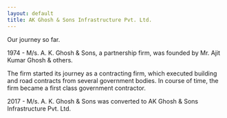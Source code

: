 ```yaml
---
layout: default
title: AK Ghosh & Sons Infrastructure Pvt. Ltd.
---
```


Our journey so far.

1974 - M/s. A. K. Ghosh & Sons, a partnership firm, was founded by Mr. Ajit Kumar Ghosh & others. 

The firm started its journey as a contracting firm, which executed building and road contracts from several government bodies. In course of time, the firm became a first class government contractor.

2017 - M/s. A. K. Ghosh & Sons was converted to AK Ghosh & Sons Infrastructure Pvt. Ltd.